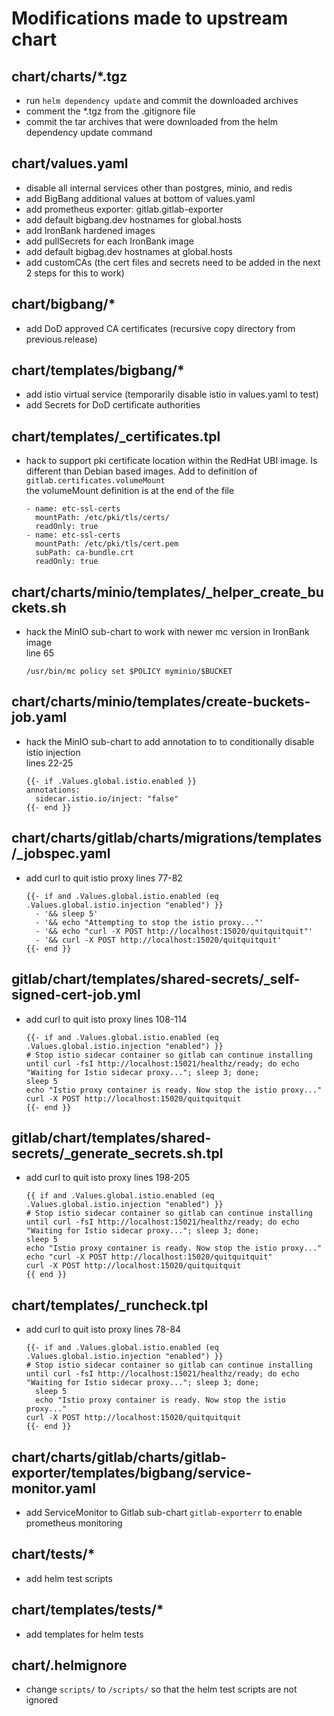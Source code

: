 # Modifications made to upstream chart

##  chart/charts/*.tgz
- run ```helm dependency update``` and commit the downloaded archives
- comment the *.tgz from the .gitignore file
- commit the tar archives that were downloaded from the helm dependency update command

## chart/values.yaml
- disable all internal services other than postgres, minio, and redis
- add BigBang additional values at bottom of values.yaml
- add prometheus exporter:  gitlab.gitlab-exporter
- add default bigbang.dev hostnames for global.hosts
- add IronBank hardened images
- add pullSecrets for each IronBank image
- add default bigbag.dev hostnames at global.hosts
- add customCAs (the cert files and secrets need to be added in the next 2 steps for this to work)

## chart/bigbang/*
- add DoD approved CA certificates (recursive copy directory from previous release)

## chart/templates/bigbang/*
- add istio virtual service  (temporarily disable istio in values.yaml to test)
- add Secrets for DoD certificate authorities

## chart/templates/_certificates.tpl
- hack to support pki certificate location within the RedHat UBI image. Is different than Debian based images. Add to definition of ```gitlab.certificates.volumeMount```  
    the volumeMount definition is at the end of the file
    ```
    - name: etc-ssl-certs
      mountPath: /etc/pki/tls/certs/
      readOnly: true
    - name: etc-ssl-certs
      mountPath: /etc/pki/tls/cert.pem
      subPath: ca-bundle.crt
      readOnly: true
    ```

## chart/charts/minio/templates/_helper_create_buckets.sh
- hack the MinIO sub-chart to work with newer mc version in IronBank image   
    line 65  
    ```
    /usr/bin/mc policy set $POLICY myminio/$BUCKET
    ```
    
## chart/charts/minio/templates/create-buckets-job.yaml    
- hack the MinIO sub-chart to add annotation to to conditionally disable istio injection   
    lines 22-25
    ```
    {{- if .Values.global.istio.enabled }}  
    annotations:
      sidecar.istio.io/inject: "false"
    {{- end }}
    ```
## chart/charts/gitlab/charts/migrations/templates/_jobspec.yaml
- add curl to quit istio proxy
    lines 77-82
    ```
    {{- if and .Values.global.istio.enabled (eq .Values.global.istio.injection "enabled") }}
      - '&& sleep 5'
      - '&& echo "Attempting to stop the istio proxy..."'
      - '&& echo "curl -X POST http://localhost:15020/quitquitquit"'
      - '&& curl -X POST http://localhost:15020/quitquitquit'
    {{- end }}
    ```

## gitlab/chart/templates/shared-secrets/_self-signed-cert-job.yml
- add curl to quit isto proxy
  lines 108-114
  ```
  {{- if and .Values.global.istio.enabled (eq .Values.global.istio.injection "enabled") }}
  # Stop istio sidecar container so gitlab can continue installing
  until curl -fsI http://localhost:15021/healthz/ready; do echo "Waiting for Istio sidecar proxy..."; sleep 3; done;
  sleep 5
  echo "Istio proxy container is ready. Now stop the istio proxy..."
  curl -X POST http://localhost:15020/quitquitquit
  {{- end }}
  ```

## gitlab/chart/templates/shared-secrets/_generate_secrets.sh.tpl
- add curl to quit isto proxy
  lines 198-205
  ```
  {{ if and .Values.global.istio.enabled (eq .Values.global.istio.injection "enabled") }}
  # Stop istio sidecar container so gitlab can continue installing
  until curl -fsI http://localhost:15021/healthz/ready; do echo "Waiting for Istio sidecar proxy..."; sleep 3; done;
  sleep 5
  echo "Istio proxy container is ready. Now stop the istio proxy..."
  echo "curl -X POST http://localhost:15020/quitquitquit"
  curl -X POST http://localhost:15020/quitquitquit
  {{ end }}
  ```

## chart/templates/_runcheck.tpl
- add curl to quit isto proxy
  lines 78-84
  ```
  {{- if and .Values.global.istio.enabled (eq .Values.global.istio.injection "enabled") }}
  # Stop istio sidecar container so gitlab can continue installing
  until curl -fsI http://localhost:15021/healthz/ready; do echo "Waiting for Istio sidecar proxy..."; sleep 3; done;
    sleep 5
    echo "Istio proxy container is ready. Now stop the istio proxy..."
  curl -X POST http://localhost:15020/quitquitquit
  {{- end }}
  ```

## chart/charts/gitlab/charts/gitlab-exporter/templates/bigbang/service-monitor.yaml
- add ServiceMonitor to Gitlab sub-chart ```gitlab-exporterr``` to enable prometheus monitoring
  
## chart/tests/*
- add helm test scripts

## chart/templates/tests/*
- add templates for helm tests

## chart/.helmignore
- change `scripts/` to `/scripts/` so that the helm test scripts are not ignored

